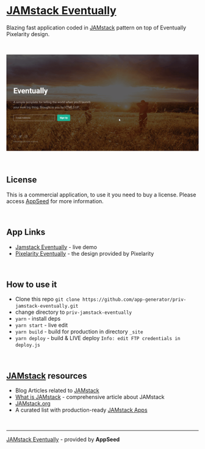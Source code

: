 # [JAMstack Eventually](https://appseed.us/apps/jamstack/jamstack-eventually-pixelarity)

Blazing fast application coded in [JAMstack](https://jamstack.org/) pattern on top of Eventually Pixelarity design.

<br />

![JAMstack Eventually - Gif animated intro.](https://github.com/app-generator/static/blob/master/products/jamstack-eventually-intro.gif?raw=true)

<br />

## License

This is a commercial application, to use it you need to buy a license. Please access [AppSeed](https://appseed.us/pricing) for more information.

<br />

## App Links

- [Jamstack Eventually](https://jamstack-eventually.appseed.us/) - live demo
- [Pixelarity Eventually](https://pixelarity.com/eventually) - the design provided by Pixelarity 

<br />

## How to use it

- Clone this repo `git clone https://github.com/app-generator/priv-jamstack-eventually.git`
- change directory to `priv-jamstack-eventually`
- `yarn` - install deps
- `yarn start` - live edit
- `yarn build` - build for production in directory `_site`
- `yarn deploy` - build & LIVE deploy `Info: edit FTP credentials in deploy.js `

<br />

## [JAMstack](https://jamstack.org/) resources

- Blog Articles related to [JAMstack](https://blog.appseed.us/tag/jamstack/)
- [What is JAMstack](https://blog.appseed.us/what-is-jamstack/) - comprehensive article about JAMstack
- [JAMstack.org](https://jamstack.org/)
- A curated list with production-ready [JAMstack Apps](https://appseed.us/apps/jamstack)

<br />

---
[JAMstack Eventually](https://appseed.us/apps/jamstack/jamstack-eventually-pixelarity) - provided by **AppSeed**
